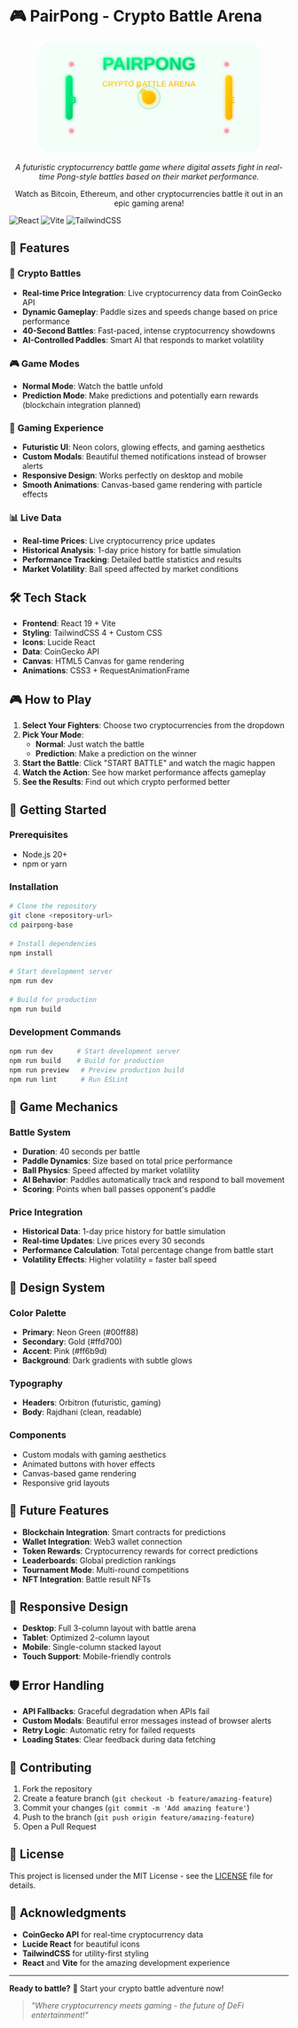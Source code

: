 # 🎮 PairPong - Crypto Battle Arena

<div align="center">
  <img src="public/logo-large.svg" alt="PairPong Logo" width="400" height="200"/>

  <p><em>A futuristic cryptocurrency battle game where digital assets fight in real-time Pong-style battles based on their market performance.</em></p>

  <p>Watch as Bitcoin, Ethereum, and other cryptocurrencies battle it out in an epic gaming arena!</p>
</div>


![React](https://img.shields.io/badge/React-19.1.1-blue)
![Vite](https://img.shields.io/badge/Vite-7.1.7-purple)
![TailwindCSS](https://img.shields.io/badge/TailwindCSS-4.1.16-cyan)

## 🚀 Features

### 🎯 **Crypto Battles**
- **Real-time Price Integration**: Live cryptocurrency data from CoinGecko API
- **Dynamic Gameplay**: Paddle sizes and speeds change based on price performance
- **40-Second Battles**: Fast-paced, intense cryptocurrency showdowns
- **AI-Controlled Paddles**: Smart AI that responds to market volatility

### 🎮 **Game Modes**
- **Normal Mode**: Watch the battle unfold
- **Prediction Mode**: Make predictions and potentially earn rewards (blockchain integration planned)

### 🎨 **Gaming Experience**
- **Futuristic UI**: Neon colors, glowing effects, and gaming aesthetics
- **Custom Modals**: Beautiful themed notifications instead of browser alerts
- **Responsive Design**: Works perfectly on desktop and mobile
- **Smooth Animations**: Canvas-based game rendering with particle effects

### 📊 **Live Data**
- **Real-time Prices**: Live cryptocurrency price updates
- **Historical Analysis**: 1-day price history for battle simulation
- **Performance Tracking**: Detailed battle statistics and results
- **Market Volatility**: Ball speed affected by market conditions

## 🛠️ Tech Stack

- **Frontend**: React 19 + Vite
- **Styling**: TailwindCSS 4 + Custom CSS
- **Icons**: Lucide React
- **Data**: CoinGecko API
- **Canvas**: HTML5 Canvas for game rendering
- **Animations**: CSS3 + RequestAnimationFrame

## 🎮 How to Play

1. **Select Your Fighters**: Choose two cryptocurrencies from the dropdown
2. **Pick Your Mode**:
   - **Normal**: Just watch the battle
   - **Prediction**: Make a prediction on the winner
3. **Start the Battle**: Click "START BATTLE" and watch the magic happen
4. **Watch the Action**: See how market performance affects gameplay
5. **See the Results**: Find out which crypto performed better

## 🚀 Getting Started

### Prerequisites
- Node.js 20+
- npm or yarn

### Installation

```bash
# Clone the repository
git clone <repository-url>
cd pairpong-base

# Install dependencies
npm install

# Start development server
npm run dev

# Build for production
npm run build
```

### Development Commands

```bash
npm run dev      # Start development server
npm run build    # Build for production
npm run preview   # Preview production build
npm run lint      # Run ESLint
```

## 🎯 Game Mechanics

### **Battle System**
- **Duration**: 40 seconds per battle
- **Paddle Dynamics**: Size based on total price performance
- **Ball Physics**: Speed affected by market volatility
- **AI Behavior**: Paddles automatically track and respond to ball movement
- **Scoring**: Points when ball passes opponent's paddle

### **Price Integration**
- **Historical Data**: 1-day price history for battle simulation
- **Real-time Updates**: Live prices every 30 seconds
- **Performance Calculation**: Total percentage change from battle start
- **Volatility Effects**: Higher volatility = faster ball speed

## 🎨 Design System

### **Color Palette**
- **Primary**: Neon Green (#00ff88)
- **Secondary**: Gold (#ffd700)
- **Accent**: Pink (#ff6b9d)
- **Background**: Dark gradients with subtle glows

### **Typography**
- **Headers**: Orbitron (futuristic, gaming)
- **Body**: Rajdhani (clean, readable)

### **Components**
- Custom modals with gaming aesthetics
- Animated buttons with hover effects
- Canvas-based game rendering
- Responsive grid layouts

## 🔮 Future Features

- **Blockchain Integration**: Smart contracts for predictions
- **Wallet Integration**: Web3 wallet connection
- **Token Rewards**: Cryptocurrency rewards for correct predictions
- **Leaderboards**: Global prediction rankings
- **Tournament Mode**: Multi-round competitions
- **NFT Integration**: Battle result NFTs

## 📱 Responsive Design

- **Desktop**: Full 3-column layout with battle arena
- **Tablet**: Optimized 2-column layout
- **Mobile**: Single-column stacked layout
- **Touch Support**: Mobile-friendly controls

## 🛡️ Error Handling

- **API Fallbacks**: Graceful degradation when APIs fail
- **Custom Modals**: Beautiful error messages instead of browser alerts
- **Retry Logic**: Automatic retry for failed requests
- **Loading States**: Clear feedback during data fetching

## 🤝 Contributing

1. Fork the repository
2. Create a feature branch (`git checkout -b feature/amazing-feature`)
3. Commit your changes (`git commit -m 'Add amazing feature'`)
4. Push to the branch (`git push origin feature/amazing-feature`)
5. Open a Pull Request

## 📄 License

This project is licensed under the MIT License - see the [LICENSE](LICENSE) file for details.

## 🙏 Acknowledgments

- **CoinGecko API** for real-time cryptocurrency data
- **Lucide React** for beautiful icons
- **TailwindCSS** for utility-first styling
- **React** and **Vite** for the amazing development experience

---

**Ready to battle?** 🚀 Start your crypto battle adventure now!

> *"Where cryptocurrency meets gaming - the future of DeFi entertainment!"*